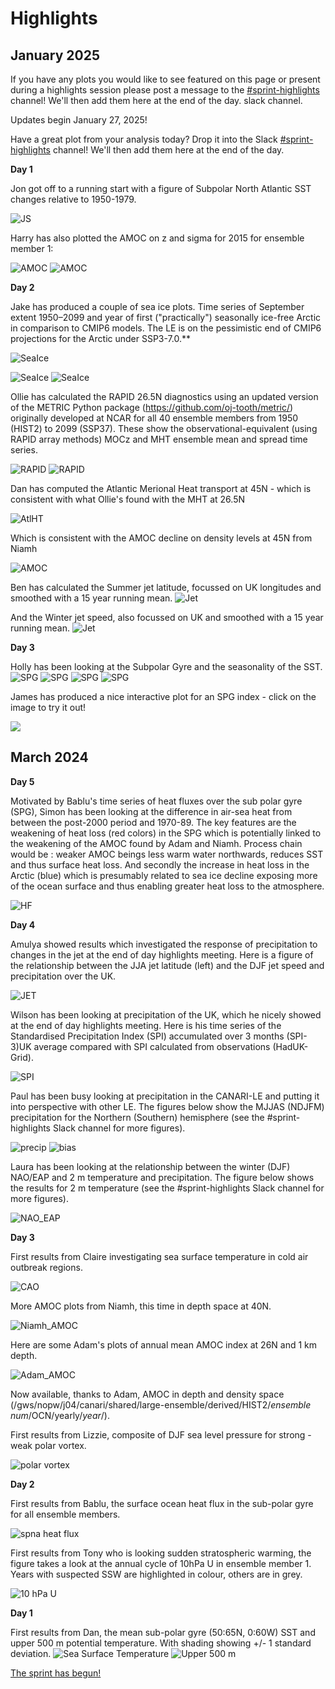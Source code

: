 # Highlights

## January 2025

If you have any plots you would like to see featured on this page or present during a highlights session please post a message to the [#sprint-highlights](https://canariworkspace.slack.com/archives/C06N0TGESJD/p1737646626614279) channel!  We'll then add them here at the end of the day.
 slack channel.

Updates begin January 27, 2025!

Have a great plot from your analysis today? Drop it into the Slack [#sprint-highlights](https://canariworkspace.slack.com/archives/C06N0TGESJD/p1737646626614279) channel!  We'll then add them here at the end of the day.

**Day 1**

Jon got off to a running start with a figure of Subpolar North Atlantic SST changes relative to 1950-1979.

![JS](assets/jon_sst.png)

Harry has also plotted the AMOC on z and sigma for 2015 for ensemble member 1:

![AMOC](assets/Harry_canari_2015_z_AMOC.png) ![AMOC](assets/Harry_canari_2015_sigma_AMOC.png)

**Day 2**



Jake has produced a couple of sea ice plots. Time series of September extent 1950–2099 and year of first ("practically") seasonally ice-free Arctic in comparison to CMIP6 models. The LE is on the pessimistic end of CMIP6 projections for the Arctic under SSP3-7.0.**

![SeaIce](assets/Jake_ssp370_time_series_and_year_ice_free.png)

![SeaIce](assets/Jakes_ssp370_time_series_and_year_ice_free_mar_with_cmip6.png)
![SeaIce](assets/Jake_ssp370_time_series_and_year_ice_free_sep_with_cmip6.png)


Ollie has calculated the RAPID 26.5N diagnostics using an updated version of the METRIC Python package (https://github.com/oj-tooth/metric/) originally developed at NCAR for all 40 ensemble members from 1950 (HIST2) to 2099 (SSP37). These show the observational-equivalent (using RAPID array methods) MOCz and MHT ensemble mean and spread time series. 

![RAPID](assets/Ollie_RAPID_MOC.png)
![RAPID](assets/Ollie_RAPID_MHT.png)

Dan has computed the Atlantic Merional Heat transport at 45N - which is consistent with what Ollie's found with the  MHT at 26.5N 

![AtlHT](assets/Dan_Atl_NHeat_Transport_45n.png)

Which is consistent with the AMOC decline on density levels at 45N from Niamh

![AMOC](assets/Niamh_AMOC_sigma_45N.png)

Ben has calculated the Summer jet latitude, focussed on UK longitudes and smoothed with a 15 year running mean.
![Jet](assets/Ben_Winter_jet_Speed.png)

And the Winter jet speed, also focussed on UK and smoothed with a 15 year running mean.
![Jet](assets/Ben_Summer_Jet_lat.png)


**Day 3**

Holly has been looking at the Subpolar Gyre and the seasonality of the SST.
![SPG](assets/Holly_SPG_Ensemble_Mean_SST_seasons_maps.png)
![SPG](assets/Holly_SPG_Ensemble_Mean_SST_seasons.png)
![SPG](assets/Holly_SPG_Ensemble_Mean_SST_winter_minus_summer.png)
![SPG](assets/Holly_SPG_Ensemble.png)


James has produced a nice interactive plot for an SPG index - click on the image to try it out!

[<img src="assets/James_SPG_index_interactive.png">](https://noc-msm.github.io/spgi_ts.html)


## March 2024

**Day 5**

Motivated by Bablu's time series of heat fluxes over the sub polar gyre (SPG), Simon has been looking at the difference in air-sea heat from between the post-2000 period and 1970-89.  The key features are the weakening of heat loss (red colors) in the SPG which is potentially linked to the weakening of the AMOC found by Adam and Niamh. Process chain would be : weaker AMOC beings less warm water northwards, reduces SST and thus surface heat loss.  And secondly the increase in heat loss in the Arctic (blue) which is presumably related to sea ice decline exposing more of the ocean surface and thus enabling greater heat loss to the atmosphere.

![HF](assets/JoseySPRINTHeatFluxPlot.png)

**Day 4**

Amulya showed results which investigated the response of precipitation to changes in the jet at the end of day highlights meeting.  Here is a figure of the relationship between the JJA jet latitude (left) and the DJF jet speed and precipitation over the UK.

![JET](assets/Amulya_jet.png)

Wilson has been looking at precipitation of the UK, which he nicely showed at the end of day highlights meeting.  Here is his time series of the Standardised Precipitation Index (SPI) accumulated over 3 months (SPI-3)UK average compared with SPI calculated from observations (HadUK-Grid).

![SPI](assets/Wilson_SPI.png)


Paul has been busy looking at precipitation in the CANARI-LE and putting it into perspective with other LE.  The figures below show the MJJAS (NDJFM) precipitation for the Northern (Southern) hemisphere (see the #sprint-highlights Slack channel for more figures).

![precip](assets/precip.png)
![bias](assets/bias.png)

Laura has been looking at the relationship between the winter (DJF) NAO/EAP and 2 m temperature and precipitation.  The figure below shows the results for 2 m temperature (see the #sprint-highlights Slack channel for more figures).

![NAO_EAP](assets/laura_NOA_EAP.png)

**Day 3**

First results from Claire investigating sea surface temperature in cold air outbreak regions.

![CAO](assets/Claire_CAO.png)

More AMOC plots from Niamh, this time in depth space at 40N.

![Niamh_AMOC](assets/Niamh_AMOC.png)

Here are some Adam's plots of annual mean AMOC index at 26N and 1 km depth.

![Adam_AMOC](assets/Adam_AMOC26N_1k_annual_ts.png)

Now available, thanks to Adam, AMOC in depth and density space (/gws/nopw/j04/canari/shared/large-ensemble/derived/HIST2/_ensemble num_/OCN/yearly/_year_/).

First results from Lizzie, composite of DJF sea level pressure for strong - weak polar vortex.

![polar vortex](assets/lizzie_polar_vortex.png)

**Day 2**

First results from Bablu, the surface ocean heat flux in the sub-polar gyre for all ensemble members.

![spna heat flux](assets/bablu_spna_sohefldo_timeseries_all.png)

First results from Tony who is looking sudden stratospheric warming, the figure takes a look at the annual cycle of 10hPa U in ensemble member 1.  Years with suspected SSW are highlighted in colour, others are in grey.

![10 hPa U](assets/Tony_u_60N_10hPa_CANARI_LE_member_01.png)

**Day 1**

First results from Dan, the mean sub-polar gyre (50:65N, 0:60W) SST and upper 500 m potential temperature.  With shading showing +/- 1 standard deviation.
![Sea Surface Temperature](assets/dan_spg_sst.png)
![Upper 500 m](assets/dan_spg_upper500temp.png)

[The sprint has begun!](https://canari.ac.uk/2024/03/04/canari-scientists-begin-analysis-of-the-hadgem3-large-ensemble/)
